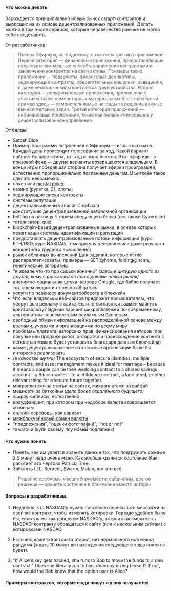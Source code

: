 #### Что можно делать

Зарождается принципиально новый рынок смарт-контрактов и выросших на их основе децентрализованных приложений. Делать можно в том числе сервисы, которые человечество раньше не могло себе представить. 

От разработчиков:
> Поверх Эфириум, по-видимому, возможны три типа приложений. Первая категория — финансовые приложения, предоставляющие пользователям мощные способы управления контрактами и заключения контрактов на свои активы. Примеры таких приложений — подвалюты, финансовые деривативы, хеджирующие контракты, сберегательные кошельки, завещания, и даже некоторые виды контрактов трудоустройства. Вторая категория — полуфинансовые приложения, приложения с участием также немонетарных материальных благ; идеальный пример здесь — самоисполняемые награды за решение важных вычислительных задач. Третья категория приложений — нефинансовые приложения, такие как онлайн-голосование и децентрализованное управление.

От балды:
* SatoshiDice
* Пример программы встроенной в Эфириум — игра в шахматы. Каждый день происходит голосование за ход. Какой вариант наберет больше эфира, тот ход и выполняется. Этот эфир идет в призовой фонд — другие варианты возвращаются владельцам. В конце игры победившая сторона получает эфирки проигравшей, естественно пропорционально посланным деньгам. В Биткойн такое сделать невозможно.
* покер или [mental poker](https://dl.dropboxusercontent.com/u/14533127/mental_poker.pdf)
* казино (рулетка, 21, слоты) 
* хеджирующие риски контракты
* системы репутации
* децентрализованный аналог Dropbox'а
* конституцию децентрализованной автономной организации
* betting на разницу с хэшем следующего блока (см. также Cyberdice)
* тотализатор, quiz
* blockchain-based децентрализованные рынки, в основе которых лежат наши системы идентификации и репутации
* предоставлять децентрализованные потоки информации (курс ETH/USD, курс NASDAQ, температуру в Берлине или даже результат конкретного трудного вычисления)
* рынок облачных вычислений (для заданий, которые легко распараллелизовать); примеры — SETI@home, folding@home, генетические алгоритмы 
* "в идеале что-то про сиськи конечно" *(здесь я цитирую одного из друзей, кому я рассказывал про о дивный новый рынок)*
* анонимно-социальная штука навроде Omegle, где бабло получает тот, с кем людям интересно общаться
* услуги по переносу документооборота в блокчейн
* Что если владельцы веб-сайтов предложат пользователям, что уберут всю рекламу с сайта, если те согласятся взамен майнить криптовалюту? Эдакий вариант микроплатежей по-современному, альтернатива повсеместным рекламным баннерам.
* свободный обмен информацией на распределённой основе между врачами, учеными и организациями по всему миру
* проблемы плагиата, авторских прав, финансирования авторов (при покупке или продаже работ, авторство и происхождение контента с лёгкостью можно будет установить благодаря данным блокчейна)
* какие децентрализованные автономные организации было бы интересно реализовать
* *(в качестве шутки)* The ecosystem of secure identities, multiple contracts, and asset management makes it ideal for marriage – because it means a couple can tie their wedding contract to a shared savings account – a Bitcoin wallet – to a childcare contract, a land deed, or other relevant thing for a secure future together.
* микроплатежи за статьи на сайтах, микроплатежи за вайфай
* меш-сети за биткойны *(дело более отдалённого будущего)*
* эскроу-сервисы, естественно
* краудфандинг, при котором при недоборе валюта возвращается хозяевам
* [онлайн-переводы](https://en.bitcoin.it/wiki/Contracts#Example_3:_Assurance_contracts), как вариант
* [межблокчейновый обмен валюты](https://en.bitcoin.it/wiki/Contracts#Example_5:_Trading_across_chains)
* "предложения", "оценки фотографий", "hot or not"
* тамагочи (купи своему псу новый подлапник)

#### Что нужно понять

* Понять, как им удаётся хранить данные так, что подгружать каждые 2.5 минут надо очень мало. Как вообще хранится состояние. Как работает это чёртово Patricia Tree.
* Заботать LLL, Serpent, Swarm, Mutan, вот это всё.

> Решение проблемы масштабируемости: сайдчейны; другое решение — хранить состояние в блокчейне вместо истории

#### Вопросы к разработчикам.

1. Неудобно, что NASDAQ'у нужно постоянно пересылать мессаджи на свой же контракт, чтобы изменять котировки. Гораздо удобнее было бы, если уж мы так доверяем NASDAQ'у, встроить возможность NASDAQ-контракту обращаться к сайту (или к нескольким сайтам) с котировками NASDAQ

2. Если код нашего контракта открыт, нет нормального источника рандома (ждать 10 минут до нахождения следующего хэша никто не будет).

3. "If Alice's key gets hacked, she runs to Bob to move the funds to a new contract." Does she literally *run* to him, deanonymizing herself? If not, how would the Bob know that the option user is Alice? 

#### Примеры контрактов, которые люди пишут и у них получается